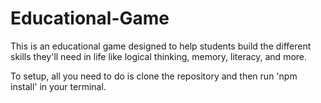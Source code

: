 # Educational-Game
This is an educational game designed to help students build the different skills they'll need in life like logical thinking, memory, literacy, and more.

To setup, all you need to do is clone the repository and then run 'npm install' in your terminal.